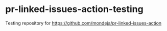# pr-linked-issues-action-testing
Testing repository for https://github.com/mondeja/pr-linked-issues-action
